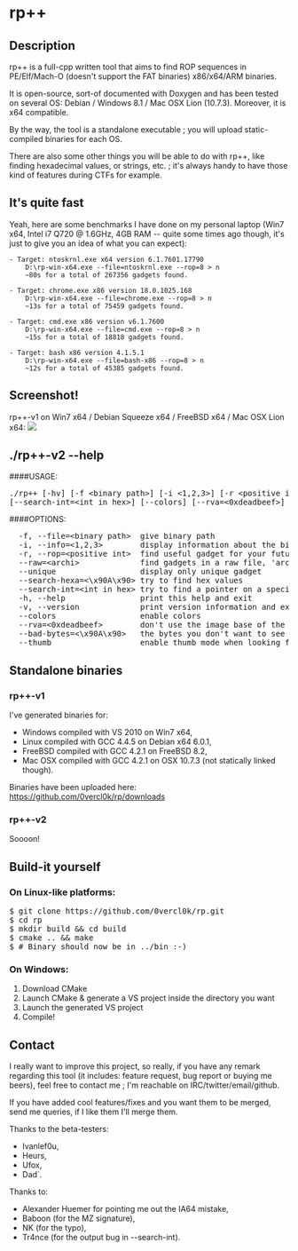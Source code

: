 # rp++

## Description

rp++ is a full-cpp written tool that aims to find ROP sequences in PE/Elf/Mach-O (doesn't support the FAT binaries) x86/x64/ARM binaries.

It is open-source, sort-of documented with Doxygen and has been tested on several OS: Debian / Windows 8.1 / Mac OSX Lion (10.7.3). Moreover, it is x64 compatible.

By the way, the tool is a standalone executable ; you will upload static-compiled binaries for each OS.

There are also some other things you will be able to do with rp++, like finding hexadecimal values, or strings, etc. ; it's always handy to have those kind of features during CTFs for example.


## It's quite fast

Yeah, here are some benchmarks I have done on my personal laptop (Win7 x64, Intel i7 Q720 @ 1.6GHz, 4GB RAM -- quite some times ago though, it's just to give you an idea of what you can expect):

	- Target: ntoskrnl.exe x64 version 6.1.7601.17790
		D:\rp-win-x64.exe --file=ntoskrnl.exe --rop=8 > n
		~80s for a total of 267356 gadgets found.

	- Target: chrome.exe x86 version 18.0.1025.168
		D:\rp-win-x64.exe --file=chrome.exe --rop=8 > n
		~13s for a total of 75459 gadgets found.

	- Target: cmd.exe x86 version v6.1.7600
		D:\rp-win-x64.exe --file=cmd.exe --rop=8 > n
		~15s for a total of 18818 gadgets found.

	- Target: bash x86 version 4.1.5.1
		D:\rp-win-x64.exe --file=bash-x86 --rop=8 > n
		~12s for a total of 45385 gadgets found.


## Screenshot!

rp++-v1 on Win7 x64 / Debian Squeeze x64 / FreeBSD x64 / Mac OSX Lion x64:
<img src="http://image.noelshack.com/fichiers/2014/31/1406551461-rop-mosaic.png">

## ./rp++-v2 --help

####USAGE:
<pre>
./rp++ [-hv] [-f &lt;binary path&gt;] [-i &lt;1,2,3&gt;] [-r &lt;positive int&gt;] [--raw=&lt;archi&gt;] [--unique] [--search-hexa=&lt;\x90A\x90&gt;]
[--search-int=&lt;int in hex&gt;] [--colors] [--rva=&lt;0xdeadbeef&gt;] [--bad-bytes=&lt;\x90A\x90&gt;] [--thumb]
</pre>

####OPTIONS:
<pre>
  -f, --file=&lt;binary path&gt;  give binary path
  -i, --info=&lt;1,2,3&gt;        display information about the binary header
  -r, --rop=&lt;positive int&gt;  find useful gadget for your future exploits, arg is the gadget maximum size in instructions
  --raw=&lt;archi&gt;             find gadgets in a raw file, 'archi' must be in the following list: x86, x64, arm
  --unique                  display only unique gadget
  --search-hexa=&lt;\x90A\x90&gt; try to find hex values
  --search-int=&lt;int in hex&gt; try to find a pointer on a specific integer value
  -h, --help                print this help and exit
  -v, --version             print version information and exit
  --colors                  enable colors
  --rva=&lt;0xdeadbeef&gt;        don't use the image base of the binary, but yours instead
  --bad-bytes=&lt;\x90A\x90&gt;   the bytes you don't want to see in the gadgets' addresses
  --thumb                   enable thumb mode when looking for ARM gadgets
</pre>

## Standalone binaries

### rp++-v1
I've generated binaries for:
  * Windows compiled with VS 2010 on Win7 x64,
  * Linux compiled with GCC 4.4.5 on Debian x64 6.0.1,
  * FreeBSD compiled with GCC 4.2.1 on FreeBSD 8.2,
  * Mac OSX compiled with GCC 4.2.1 on OSX 10.7.3 (not statically linked though).

Binaries have been uploaded here:
https://github.com/0vercl0k/rp/downloads

### rp++-v2
Soooon!

## Build-it yourself
### On Linux-like platforms:
<pre>
$ git clone https://github.com/0vercl0k/rp.git
$ cd rp
$ mkdir build && cd build
$ cmake .. && make
$ # Binary should now be in ../bin :-)
</pre>

### On Windows:
1. Download CMake
2. Launch CMake & generate a VS project inside the directory you want
3. Launch the generated VS project
4. Compile!

## Contact
I really want to improve this project, so really, if you have any remark regarding this tool (it includes: feature request, bug report or buying me beers), feel free to contact me ; I'm reachable on IRC/twitter/email/github.

If you have added cool features/fixes and you want them to be merged, send me queries, if I like them I'll merge them.

Thanks to the beta-testers:
  * Ivanlef0u,
  * Heurs,
  * Ufox,
  * Dad`.

Thanks to:
   * Alexander Huemer for pointing me out the IA64 mistake,
   * Baboon (for the MZ signature),
   * NK (for the typo),
   * Tr4nce (for the output bug in --search-int).
